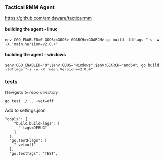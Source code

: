 ### Tactical RMM Agent
https://github.com/amidaware/tacticalrmm

#### building the agent - linux
```
env CGO_ENABLED=0 GOOS=<GOOS> GOARCH=<GOARCH> go build -ldflags "-s -w -X 'main.Version=v2.0.4"
```

#### building the agent - windows
```
$env:CGO_ENABLED="0";$env:GOOS="windows";$env:GOARCH="amd64"; go build -ldflags "-s -w -X 'main.Version=v2.0.4"
```

### tests
Navigate to repo directory
```
go test ./... -vet=off
```

Add to settings.json
```
"gopls": {
    "build.buildFlags": [
      "-tags=DEBUG"
    ]
  },
  "go.testFlags": [
    "-vet=off"
  ],
  "go.testTags": "TEST",
```